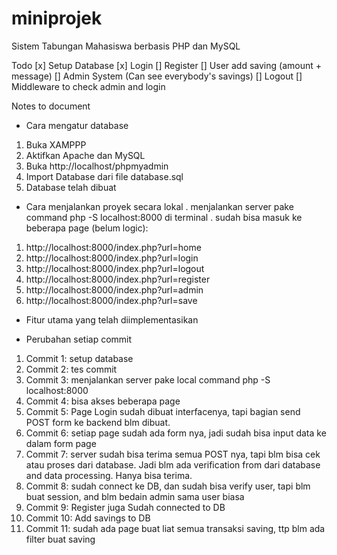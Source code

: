 # miniprojek
Sistem Tabungan Mahasiswa berbasis PHP dan MySQL

Todo
[x] Setup Database
[x] Login
[] Register
[] User add saving (amount + message)
[] Admin System (Can see everybody's savings)
[] Logout
[] Middleware to check admin and login

Notes to document
- Cara mengatur database
1. Buka XAMPPP
2. Aktifkan Apache dan MySQL
3. Buka http://localhost/phpmyadmin
4. Import Database dari file database.sql
5. Database telah dibuat

- Cara menjalankan proyek secara lokal
. menjalankan server pake command php -S localhost:8000 di terminal
. sudah bisa masuk ke beberapa page (belum logic):
1. http://localhost:8000/index.php?url=home
2. http://localhost:8000/index.php?url=login
3. http://localhost:8000/index.php?url=logout
4. http://localhost:8000/index.php?url=register
5. http://localhost:8000/index.php?url=admin
6. http://localhost:8000/index.php?url=save

- Fitur utama yang telah diimplementasikan



- Perubahan setiap commit
1. Commit 1: setup database
2. Commit 2: tes commit
3. Commit 3: menjalankan server pake local command php -S localhost:8000
4. Commit 4: bisa akses beberapa page
5. Commit 5: Page Login sudah dibuat interfacenya, tapi bagian send POST form ke backend blm dibuat.
6. Commit 6: setiap page sudah ada form nya, jadi sudah bisa input data ke dalam form page
7. Commit 7: server sudah bisa terima semua POST nya, tapi blm bisa cek atau proses dari database. Jadi blm ada verification from dari database and data processing. Hanya bisa terima.
8. Commit 8: sudah connect ke DB, dan sudah bisa verify user, tapi blm buat session, and blm bedain admin sama user biasa
9. Commit 9: Register juga Sudah connected to DB
10. Commit 10: Add savings to DB
11. Commit 11: sudah ada page buat liat semua transaksi saving, ttp blm ada filter buat saving